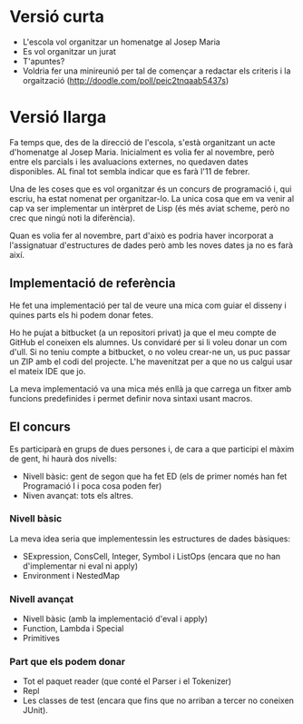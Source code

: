 # Versió curta

* L'escola vol organitzar un homenatge al Josep Maria
* Es vol organitzar un jurat
* T'apuntes?
* Voldria fer una minireunió per tal de començar a redactar els criteris i la orgaització (http://doodle.com/poll/peic2tnqaab5437s)

# Versió llarga

Fa temps que, des de la direcció de l'escola, s'està organitzant un acte d'homenatge al Josep Maria. 
Inicialment es volia fer al novembre, però entre els parcials i les avaluacions externes, no quedaven 
dates disponibles. AL final tot sembla indicar que es farà l'11 de febrer.

Una de les coses que es vol organitzar és un concurs de programació i, qui escriu, ha estat nomenat
per organitzar-lo. La unica cosa que em va venir al cap va ser implementar un intèrpret de Lisp (és 
més aviat scheme, però no crec que ningú noti la diferència). 

Quan es volia fer al novembre, part d'això es podria haver incorporat a l'assignatuar d'estructures de 
dades però amb les noves dates ja no es farà així.

## Implementació de referència

He fet una implementació per tal de veure una mica com guiar el disseny i quines parts els hi podem
donar fetes.

Ho he pujat a bitbucket (a un repositori privat) ja que el meu compte de GitHub el coneixen els alumnes. Us convidaré
per si li voleu donar un com d'ull. Si no teniu compte a bitbucket, o no voleu crear-ne un, us puc passar un ZIP amb 
el codi del projecte. L'he mavenitzat per a que no us calgui usar el mateix IDE que jo.

La meva implementació va una mica més enllà ja que carrega un fitxer amb funcions predefinides i permet 
definir nova sintaxi usant macros. 

## El concurs

Es participarà en grups de dues persones i, de cara a que participi el màxim de gent, hi haurà dos nivells:

* Nivell bàsic: gent de segon que ha fet ED (els de primer només han fet Programació I i poca cosa
poden fer)
* Niven avançat: tots els altres.

### Nivell bàsic

La meva idea seria que implementessin les estructures de dades bàsiques:

* SExpression, ConsCell, Integer, Symbol i ListOps (encara que no han d'implementar ni eval ni apply)
* Environment i NestedMap

### Nivell avançat

* Nivell bàsic (amb la implementació d'eval i apply)
* Function, Lambda i Special
* Primitives

### Part que els podem donar

* Tot el paquet reader (que conté el Parser i el Tokenizer)
* Repl
* Les classes de test (encara que fins que no arriban a tercer no coneixen JUnit).

